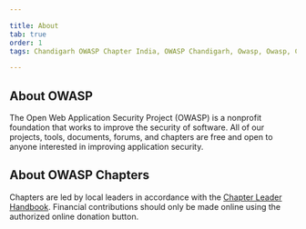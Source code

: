 ```yaml
---

title: About
tab: true
order: 1
tags: Chandigarh OWASP Chapter India, OWASP Chandigarh, Owasp, Owasp, Chandigarh,Owasp chapter

---
```


## About OWASP

The Open Web Application Security Project (OWASP) is a nonprofit foundation that works to improve the security of software. All of our projects, tools, documents, forums, and chapters are free and open to anyone interested in improving application security. 

## About OWASP Chapters

Chapters are led by local leaders in accordance with the [Chapter Leader Handbook](/www-policy/rules-of-procedure/chapter-handbook). Financial contributions should only be made online using the authorized online donation button.
